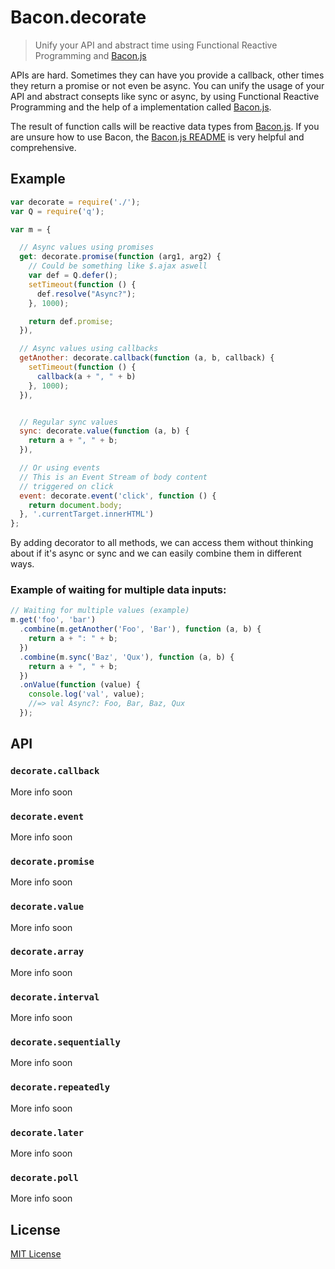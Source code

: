 # Bacon.decorate

> Unify your API and abstract time using Functional Reactive Programming and [Bacon.js](https://github.com/baconjs/bacon.js)

APIs are hard. Sometimes they can have you provide a callback,
other times they return a promise or not even be async. You
can unify the usage of your API and abstract consepts like
sync or async, by using Functional Reactive Programming
and the help of a implementation called [Bacon.js](https://github.com/baconjs/bacon.js).

The result of function calls will be reactive data types
from [Bacon.js](https://github.com/baconjs/bacon.js). If you
are unsure how to use Bacon, the [Bacon.js README](https://github.com/baconjs/bacon.js)
is very helpful and comprehensive.

## Example

```javascript
var decorate = require('./');
var Q = require('q');

var m = {

  // Async values using promises
  get: decorate.promise(function (arg1, arg2) {
    // Could be something like $.ajax aswell
    var def = Q.defer();
    setTimeout(function () {
      def.resolve("Async?");
    }, 1000);

    return def.promise;
  }),

  // Async values using callbacks
  getAnother: decorate.callback(function (a, b, callback) {
    setTimeout(function () {
      callback(a + ", " + b)
    }, 1000);
  }),


  // Regular sync values
  sync: decorate.value(function (a, b) {
    return a + ", " + b;
  }),

  // Or using events
  // This is an Event Stream of body content
  // triggered on click
  event: decorate.event('click', function () {
    return document.body;
  }, '.currentTarget.innerHTML')
};
```

By adding decorator to all methods, we can access them
without thinking about if it's async or sync and we
can easily combine them in different ways.

### Example of waiting for multiple data inputs:

```javascript
// Waiting for multiple values (example)
m.get('foo', 'bar')
  .combine(m.getAnother('Foo', 'Bar'), function (a, b) {
    return a + ": " + b;
  })
  .combine(m.sync('Baz', 'Qux'), function (a, b) {
    return a + ", " + b;
  })
  .onValue(function (value) {
    console.log('val', value);
    //=> val Async?: Foo, Bar, Baz, Qux
  });
```

## API

### ```decorate.callback```
More info soon

### ```decorate.event```
More info soon

### ```decorate.promise```
More info soon

### ```decorate.value```
More info soon

### ```decorate.array```
More info soon

### ```decorate.interval```
More info soon

### ```decorate.sequentially```
More info soon

### ```decorate.repeatedly```
More info soon

### ```decorate.later```
More info soon

### ```decorate.poll```
More info soon


## License

[MIT License](http://en.wikipedia.org/wiki/MIT_License)



